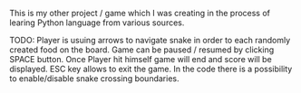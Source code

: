 This is my other project / game which I was creating in the process of learing Python language from various sources.

TODO:
Player is usuing arrows to navigate snake in order to each randomly created food on the board.
Game can be paused / resumed by clicking SPACE button.
Once Player hit himself game will end and score will be displayed.
ESC key allows to exit the game.
In the code there is a possibility to enable/disable snake crossing boundaries.
